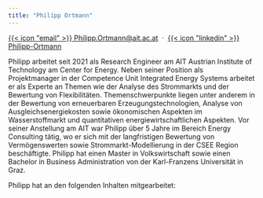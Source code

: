```yaml
---
title: "Philipp Ortmann"
---
```


[{{< icon "email" >}} Philipp.Ortmann@ait.ac.at](mailto:Philipp.Ortmann@ait.ac.at)&nbsp;&nbsp;&middot;&nbsp;
[{{< icon "linkedin" >}} Philipp-Ortmann](https://www.linkedin.com/in/philipportmann/)  

Philipp arbeitet seit 2021 als Research Engineer am AIT Austrian Institute of Technology am Center for Energy. Neben seiner Position als Projektmanager in der Competence Unit Integrated Energy Systems arbeitet er als Experte an Themen wie der Analyse des Strommarkts und der Bewertung von Flexibilitäten. Themenschwerpunkte liegen unter anderem in der Bewertung von erneuerbaren Erzeugungstechnologien, Analyse von Ausgleichsenergiekosten sowie ökonomischen Aspekten im Wasserstoffmarkt und quantitativen energiewirtschaftlichen Aspekten. 
Vor seiner Anstellung am AIT war Philipp über 5 Jahre im Bereich Energy Consulting tätig, wo er sich mit der langfristigen Bewertung von Vermögenswerten sowie Strommarkt-Modellierung in der CSEE Region beschäftigte. Philipp hat einen Master in Volkswirtschaft sowie einen Bachelor in Business Administration von der Karl-Franzens Universität in Graz.

Philipp hat an den folgenden Inhalten mitgearbeitet: